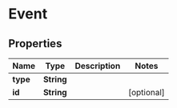 
# Event

## Properties
Name | Type | Description | Notes
------------ | ------------- | ------------- | -------------
**type** | **String** |  | 
**id** | **String** |  |  [optional]



